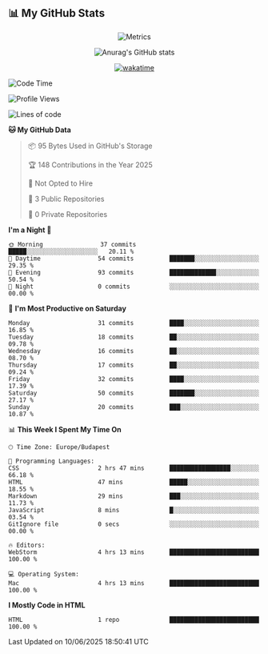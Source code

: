 




## 📊 My GitHub Stats
<div align="center">

![Metrics](https://metrics.lecoq.io/ViliHun609?template=terminal&languages=1&base=header%2C%20activity%2C%20community%2C%20repositories%2C%20metadata&base.indepth=false&base.hireable=false&base.skip=false&languages=false&languages.limit=5&languages.threshold=0%25&languages.other=false&languages.colors=github&languages.sections=most-used&languages.indepth=false&languages.analysis.timeout=15&languages.analysis.timeout.repositories=7.5&languages.categories=markup%2C%20programming&languages.recent.categories=markup%2C%20programming&languages.recent.load=300&languages.recent.days=14&config.timezone=Europe%2FBudapest)
 
![Anurag's GitHub stats](https://github-readme-stats.vercel.app/api?username=ViliHun609&show=reviews,discussions_started,discussions_answered,prs_merged,prs_merged_percentage&show_icons=true&theme=dark)

[![wakatime](https://github-readme-stats.vercel.app/api/wakatime?username=ViliHun609&show_icons=true&theme=dark)](https://github.com/anuraghazra/github-readme-stats)


</div>


<!--START_SECTION:waka-->
![Code Time](http://img.shields.io/badge/Code%20Time-6%20hrs%2024%20mins-blue)

![Profile Views](http://img.shields.io/badge/Profile%20Views-190-blue)

![Lines of code](https://img.shields.io/badge/From%20Hello%20World%20I%27ve%20Written-10.5%20thousand%20lines%20of%20code-blue)

**🐱 My GitHub Data** 

> 📦 95 Bytes Used in GitHub's Storage 
 > 
> 🏆 148 Contributions in the Year 2025
 > 
> 🚫 Not Opted to Hire
 > 
> 📜 3 Public Repositories 
 > 
> 🔑 0 Private Repositories 
 > 
**I'm a Night 🦉** 

```text
🌞 Morning                37 commits          █████░░░░░░░░░░░░░░░░░░░░   20.11 % 
🌆 Daytime                54 commits          ███████░░░░░░░░░░░░░░░░░░   29.35 % 
🌃 Evening                93 commits          █████████████░░░░░░░░░░░░   50.54 % 
🌙 Night                  0 commits           ░░░░░░░░░░░░░░░░░░░░░░░░░   00.00 % 
```
📅 **I'm Most Productive on Saturday** 

```text
Monday                   31 commits          ████░░░░░░░░░░░░░░░░░░░░░   16.85 % 
Tuesday                  18 commits          ██░░░░░░░░░░░░░░░░░░░░░░░   09.78 % 
Wednesday                16 commits          ██░░░░░░░░░░░░░░░░░░░░░░░   08.70 % 
Thursday                 17 commits          ██░░░░░░░░░░░░░░░░░░░░░░░   09.24 % 
Friday                   32 commits          ████░░░░░░░░░░░░░░░░░░░░░   17.39 % 
Saturday                 50 commits          ███████░░░░░░░░░░░░░░░░░░   27.17 % 
Sunday                   20 commits          ███░░░░░░░░░░░░░░░░░░░░░░   10.87 % 
```


📊 **This Week I Spent My Time On** 

```text
🕑︎ Time Zone: Europe/Budapest

💬 Programming Languages: 
CSS                      2 hrs 47 mins       █████████████████░░░░░░░░   66.18 % 
HTML                     47 mins             █████░░░░░░░░░░░░░░░░░░░░   18.55 % 
Markdown                 29 mins             ███░░░░░░░░░░░░░░░░░░░░░░   11.73 % 
JavaScript               8 mins              █░░░░░░░░░░░░░░░░░░░░░░░░   03.54 % 
GitIgnore file           0 secs              ░░░░░░░░░░░░░░░░░░░░░░░░░   00.00 % 

🔥 Editors: 
WebStorm                 4 hrs 13 mins       █████████████████████████   100.00 % 

💻 Operating System: 
Mac                      4 hrs 13 mins       █████████████████████████   100.00 % 
```

**I Mostly Code in HTML** 

```text
HTML                     1 repo              █████████████████████████   100.00 % 
```




 Last Updated on 10/06/2025 18:50:41 UTC
<!--END_SECTION:waka-->

<!--
**ViliHun609/ViliHun609** is a ✨ _special_ ✨ repository because its `README.md` (this file) appears on your GitHub profile.

Here are some ideas to get you started:

- 🔭 I’m currently working on ...
- 🌱 I’m currently learning ...
- 👯 I’m looking to collaborate on ...
- 🤔 I’m looking for help with ...
- 💬 Ask me about ...
- 📫 How to reach me: ...
- 😄 Pronouns: ...
- ⚡ Fun fact: ...
-->




